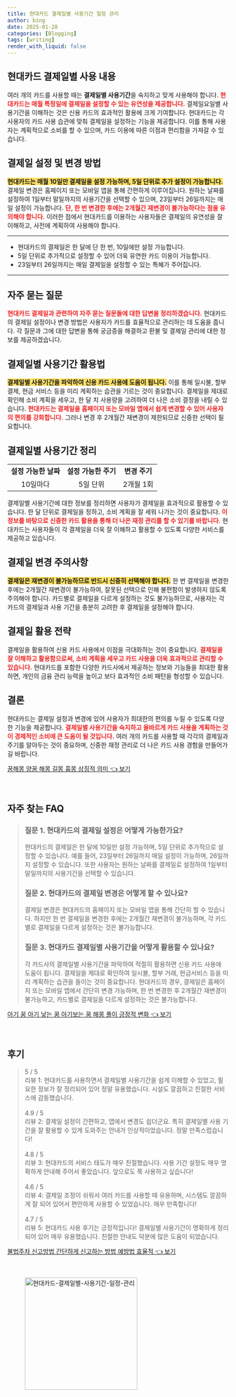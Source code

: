 ```yaml
---
title: 현대카드 결제일별 사용기간 일정 관리
author: bing
date: 2025-01-28
categories: [Blogging]
tags: [writing]
render_with_liquid: false
---
```



<h2 id='현대카드_결제일_사용_개요'>현대카드 결제일별 사용 내용</h2>

<p>여러 개의 카드를 사용할 때는 <b>결제일별 사용기간</b>을 숙지하고 맞게 사용해야 합니다. <b><span style="color: #ee2323;">현대카드는 매월 특정일에 결제일을 설정할 수 있는 유연성을 제공합니다.</span></b> 결제일요일별 사용기간을 이해하는 것은 신용 카드의 효과적인 활용에 크게 기여합니다. 현대카드는 각 사용자의 카드 사용 습관에 맞춰 결제일을 설정하는 기능을 제공합니다. 이를 통해 사용자는 계획적으로 소비를 할 수 있으며, 카드 이용에 따른 이점과 편리함을 가져갈 수 있습니다.</p>

<h2 id='결제일_설정_및_변경_방법'>결제일 설정 및 변경 방법</h2>

<p><b><span style="background-color: #ffe066;">현대카드는 매월 10일만 결제일을 설정 가능하며, 5일 단위로 추가 설정이 가능합니다.</span></b> 결제일 변경은 홈페이지 또는 모바일 앱을 통해 간편하게 이루어집니다. 원하는 날짜를 설정하여 1일부터 말일까지의 사용기간을 선택할 수 있으며, 23일부터 26일까지는 매일 설정이 가능합니다. <b><span style="color: #ee2323;">단, 한 번 변경한 후에는 2개월간 재변경이 불가능하다는 점을 유의해야 합니다.</span></b> 이러한 점에서 현대카드를 이용하는 사용자들은 결제일의 유연성을 잘 이해하고, 사전에 계획하여 사용해야 합니다.</p>

<hr />

<ul>
    <li>현대카드의 결제일은 한 달에 단 한 번, 10일에만 설정 가능합니다.</li>
    <li>5일 단위로 추가적으로 설정할 수 있어 더욱 유연한 카드 이용이 가능합니다.</li>
    <li>23일부터 26일까지는 매일 결제일을 설정할 수 있는 특혜가 주어집니다.</li>
</ul>

<hr />

<h2 id='자주_묻는_질문'>자주 묻는 질문</h2>

<p><b><span style="color: #ee2323;">현대카드 결제일과 관련하여 자주 묻는 질문들에 대한 답변을 정리하겠습니다.</span></b> 현대카드의 결제일 설정이나 변경 방법은 사용자가 카드를 효율적으로 관리하는 데 도움을 줍니다. 각 질문과 그에 대한 답변을 통해 궁금증을 해결하고 환불 및 결제일 관리에 대한 정보를 제공하겠습니다.</p>

<h2 id='결제일별_사용기간_활용법'>결제일별 사용기간 활용법</h2>

<p><b><span style="background-color: #ffe066;">결제일별 사용기간을 파악하여 신용 카드 사용에 도움이 됩니다.</span></b> 이를 통해 일시불, 할부 결제, 현금 서비스 등을 미리 계획하는 습관을 기르는 것이 중요합니다. 결제일을 제대로 확인해 소비 계획을 세우고, 한 달 치 사용량을 고려하여 더 나은 소비 결정을 내릴 수 있습니다. <b><span style="color: #ee2323;">현대카드는 결제일을 홈페이지 또는 모바일 앱에서 쉽게 변경할 수 있어 사용자의 편의를 강화합니다.</span></b> 그러나 변경 후 2개월간 재변경이 제한되므로 신중한 선택이 필요합니다.</p>

<h2 id='결제일별_사용기간_정리'>결제일별 사용기간 정리</h2>

<table>
    <tr>
        <td style="text-align: center; height: 17px;"><b>설정 가능한 날짜</b></td>
        <td style="text-align: center; height: 17px;"><b>설정 가능한 주기</b></td>
        <td style="text-align: center; height: 17px;"><b>변경 주기</b></td>
    </tr>
    <tr>
        <td style="text-align: center; height: 17px;">10일마다</td>
        <td style="text-align: center; height: 17px;">5일 단위</td>
        <td style="text-align: center; height: 17px;">2개월 1회</td>
    </tr>
</table>

<p>결제일별 사용기간에 대한 정보를 정리하면 사용자가 결제일을 효과적으로 활용할 수 있습니다. 한 달 단위로 결제일을 정하고, 소비 계획을 잘 세워 나가는 것이 중요합니다. <b><span style="color: #ee2323;">이 정보를 바탕으로 신중한 카드 활용을 통해 더 나은 재정 관리를 할 수 있기를 바랍니다.</span></b> 현대카드는 사용자들이 각 결제일을 더욱 잘 이해하고 활용할 수 있도록 다양한 서비스를 제공하고 있습니다.</p>

<h2 id='결제일_변경_주의사항'>결제일 변경 주의사항</h2>

<p><b><span style="background-color: #ffe066;">결제일은 재변경이 불가능하므로 반드시 신중히 선택해야 합니다.</span></b> 한 번 결제일을 변경한 후에는 2개월간 재변경이 불가능하여, 잘못된 선택으로 인해 불편함이 발생하지 않도록 주의해야 합니다. 카드별로 결제일을 다르게 설정하는 것도 불가능하므로, 사용자는 각 카드의 결제일과 사용 기간을 충분히 고려한 후 결제일을 설정해야 합니다.</p>

<h2 id='결제일_활용_전략'>결제일 활용 전략</h2>

<p>결제일을 활용하여 신용 카드 사용에서 이점을 극대화하는 것이 중요합니다. <b><span style="color: #ee2323;">결제일을 잘 이해하고 활용함으로써, 소비 계획을 세우고 카드 사용을 더욱 효과적으로 관리할 수 있습니다.</span></b> 현대카드를 포함한 다양한 카드사에서 제공하는 정보와 기능들을 최대한 활용하면, 개인의 금융 관리 능력을 높이고 보다 효과적인 소비 패턴을 형성할 수 있습니다.</p>

<h2 id='결론'>결론</h2>

<p>현대카드는 결제일 설정과 변경에 있어 사용자가 최대한의 편의를 누릴 수 있도록 다양한 기능을 제공합니다. <b><span style="color: #ee2323;">결제일별 사용기간을 숙지하고 올바르게 카드 사용을 계획하는 것이 경제적인 소비에 큰 도움이 될 것입니다.</span></b> 여러 개의 카드를 사용할 때 각각의 결제일과 주기를 알아두는 것이 중요하며, 신중한 재정 관리로 더 나은 카드 사용 경험을 만들어가길 바랍니다.</p>


<p><a class="click-button" title="꿈해몽 양꿈 해몽 길몽 흉몽 상징적 의미" href="https://blackassets.github.io/posts/%EA%BF%88%ED%95%B4%EB%AA%BD-%EC%96%91%EA%BF%88-%ED%95%B4%EB%AA%BD-%EA%B8%B8%EB%AA%BD-%ED%9D%89%EB%AA%BD-%EC%83%81%EC%A7%95%EC%A0%81-%EC%9D%98%EB%AF%B8/" rel="dofollow">꿈해몽 양꿈 해몽 길몽 흉몽 상징적 의미 👈 보기</a></p><br>
<h2 id='자주_찾는_FAQ'>자주 찾는 FAQ</h2>
<div itemscope="" itemtype="https://schema.org/FAQPage"> 
<blockquote> 
<div itemscope="" itemprop="mainEntity" itemtype="https://schema.org/Question"> 
<h3 itemprop="name">질문 1. 현대카드의 결제일 설정은 어떻게 가능한가요?</h3> 
<div itemscope="" itemprop="acceptedAnswer" itemtype="https://schema.org/Answer"> 
<span itemprop="text"> 
<p>현대카드의 결제일은 한 달에 10일만 설정 가능하며, 5일 단위로 추가적으로 설정할 수 있습니다. 예를 들어, 23일부터 26일까지 매일 설정이 가능하며, 26일까지 설정할 수 있습니다. 또한 사용자는 원하는 날짜를 결제일로 설정하여 1일부터 말일까지의 사용기간을 선택할 수 있습니다.</p> 
</span> 
</div> 
</div> 
<div itemscope="" itemprop="mainEntity" itemtype="https://schema.org/Question"> 
<h3 itemprop="name">질문 2. 현대카드의 결제일 변경은 어떻게 할 수 있나요?</h3> 
<div itemscope="" itemprop="acceptedAnswer" itemtype="https://schema.org/Answer"> 
<span itemprop="text"> 
<p>결제일 변경은 현대카드의 홈페이지 또는 모바일 앱을 통해 간단히 할 수 있습니다. 하지만 한 번 결제일을 변경한 후에는 2개월간 재변경이 불가능하며, 각 카드별로 결제일을 다르게 설정하는 것은 불가능합니다.</p> 
</span> 
</div> 
</div> 
<div itemscope="" itemprop="mainEntity" itemtype="https://schema.org/Question"> 
<h3 itemprop="name">질문 3. 현대카드 결제일별 사용기간을 어떻게 활용할 수 있나요?</h3> 
<div itemscope="" itemprop="acceptedAnswer" itemtype="https://schema.org/Answer"> 
<span itemprop="text"> 
<p>각 카드사의 결제일별 사용기간을 파악하여 적절히 활용하면 신용 카드 사용에 도움이 됩니다. 결제일을 제대로 확인하여 일시불, 할부 거래, 현금서비스 등을 미리 계획하는 습관을 들이는 것이 중요합니다. 현대카드의 경우, 결제일은 홈페이지 또는 모바일 앱에서 간단히 변경 가능하며, 한 번 변경한 후 2개월간 재변경이 불가능하고, 카드별로 결제일을 다르게 설정하는 것은 불가능합니다.</p> 
</span> 
</div> 
</div> 
</blockquote> 
</div>
<p><a class="click-button" title="아기 꿈 아기 낳는 꿈 아기보는 꿈 해몽 풀이 긍정적 변화" href="https://blackassets.github.io/posts/%EC%95%84%EA%B8%B0-%EA%BF%88-%EC%95%84%EA%B8%B0-%EB%82%B3%EB%8A%94-%EA%BF%88-%EC%95%84%EA%B8%B0%EB%B3%B4%EB%8A%94-%EA%BF%88-%ED%95%B4%EB%AA%BD-%ED%92%80%EC%9D%B4-%EA%B8%8D%EC%A0%95%EC%A0%81-%EB%B3%80%ED%99%94/" rel="dofollow">아기 꿈 아기 낳는 꿈 아기보는 꿈 해몽 풀이 긍정적 변화 👈 보기</a></p><br>
<h2 id='후기'>후기</h2>
<div itemscope itemtype="https://schema.org/Product">
  <blockquote>
  <div itemprop="review" itemscope itemtype="https://schema.org/Review">
      <div itemprop="reviewRating" itemscope itemtype="https://schema.org/Rating"> <span itemprop="ratingValue">5</span> / <span itemprop="bestRating">5</span> </div>
      <span itemprop="reviewBody">리뷰 1: 현대카드를 사용하면서 결제일별 사용기간을 쉽게 이해할 수 있었고, 필요한 정보가 잘 정리되어 있어 정말 유용했습니다. 시설도 깔끔하고 친절한 서비스에 감동했습니다.</span>
  </div>
  <br>
  <div itemprop="review" itemscope itemtype="https://schema.org/Review">
      <div itemprop="reviewRating" itemscope itemtype="https://schema.org/Rating"> <span itemprop="ratingValue">4.9</span> / <span itemprop="bestRating">5</span> </div>
      <span itemprop="reviewBody">리뷰 2: 결제일 설정이 간편하고, 앱에서 변경도 쉽더군요. 특히 결제일별 사용 기간을 잘 활용할 수 있게 도와주는 안내가 인상적이었습니다. 정말 만족스럽습니다!</span>
  </div>
  <br>
  <div itemprop="review" itemscope itemtype="https://schema.org/Review">
      <div itemprop="reviewRating" itemscope itemtype="https://schema.org/Rating"> <span itemprop="ratingValue">4.8</span> / <span itemprop="bestRating">5</span> </div>
      <span itemprop="reviewBody">리뷰 3: 현대카드의 서비스 태도가 매우 친절했습니다. 사용 기간 설정도 매우 명확하게 안내해 주어서 좋았습니다. 앞으로도 쭉 사용하고 싶습니다!</span>
  </div>
  <br>
  <div itemprop="review" itemscope itemtype="https://schema.org/Review">
      <div itemprop="reviewRating" itemscope itemtype="https://schema.org/Rating"> <span itemprop="ratingValue">4.6</span> / <span itemprop="bestRating">5</span> </div>
      <span itemprop="reviewBody">리뷰 4: 결제일 조정이 쉬워서 여러 카드를 사용할 때 유용하며, 시스템도 깔끔하게 잘 되어 있어서 편안하게 사용할 수 있었습니다. 매우 만족합니다!</span>
  </div>
  <br>
  <div itemprop="review" itemscope itemtype="https://schema.org/Review">
      <div itemprop="reviewRating" itemscope itemtype="https://schema.org/Rating"> <span itemprop="ratingValue">4.7</span> / <span itemprop="bestRating">5</span> </div>
      <span itemprop="reviewBody">리뷰 5: 현대카드 사용 후기는 긍정적입니다! 결제일별 사용기간이 명확하게 정리되어 있어 매우 유용했습니다. 친절한 안내도 덕분에 많은 도움이 되었습니다.</span>
  </div>
  </blockquote>
</div>
<p><a class="click-button" title="불법주차 신고방법 간단하게 신고하는 방법 예방법 효율적" href="https://blackassets.github.io/posts/%EB%B6%88%EB%B2%95%EC%A3%BC%EC%B0%A8-%EC%8B%A0%EA%B3%A0%EB%B0%A9%EB%B2%95-%EA%B0%84%EB%8B%A8%ED%95%98%EA%B2%8C-%EC%8B%A0%EA%B3%A0%ED%95%98%EB%8A%94-%EB%B0%A9%EB%B2%95-%EC%98%88%EB%B0%A9%EB%B2%95-%ED%9A%A8%EC%9C%A8%EC%A0%81/" rel="dofollow">불법주차 신고방법 간단하게 신고하는 방법 예방법 효율적 👈 보기</a></p><br>
<figure class="image"><img src="https://blackassets.github.io/assets/img/thumbnail/현대카드-결제일별-사용기간-일정-관리.webp" alt="현대카드-결제일별-사용기간-일정-관리" width="256" height="256"></figure>